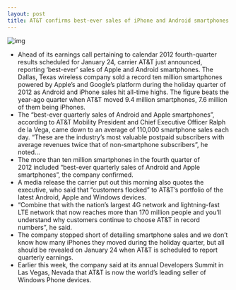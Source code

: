 ```yaml
---
layout: post
title: AT&T confirms best-ever sales of iPhone and Android smartphones
---
```

![img](http://media.idownloadblog.com/wp-content/uploads/2012/12/ATT-Chicago-store-interior-001.jpg)
* Ahead of its earnings call pertaining to calendar 2012 fourth-quarter results scheduled for January 24, carrier AT&T just announced, reporting ‘best-ever’ sales of Apple and Android smartphones. The Dallas, Texas wireless company sold a record ten million smartphones powered by Apple’s and Google’s platform during the holiday quarter of 2012 as Android and iPhone sales hit all-time highs. The figure beats the year-ago quarter when AT&T moved 9.4 million smartphones, 7.6 million of them being iPhones.
* The “best-ever quarterly sales of Android and Apple smartphones”, according to AT&T Mobility President and Chief Executive Officer Ralph de la Vega, came down to an average of 110,000 smartphone sales each day. “These are the industry’s most valuable postpaid subscribers with average revenues twice that of non-smartphone subscribers”, he noted…
* The more than ten million smartphones in the fourth quarter of 2012 included “best-ever quarterly sales of Android and Apple smartphones”, the company confirmed.
* A media release the carrier put out this morning also quotes the executive, who said that “customers flocked” to AT&T’s portfolio of the latest Android, Apple and Windows devices.
* “Combine that with the nation’s largest 4G network and lightning-fast LTE network that now reaches more than 170 million people and you’ll understand why customers continue to choose AT&T in record numbers”, he said.
* The company stopped short of detailing smartphone sales and we don’t know how many iPhones they moved during the holiday quarter, but all should be revealed on January 24 when AT&T is scheduled to report quarterly earnings.
* Earlier this week, the company said at its annual Developers Summit in Las Vegas, Nevada that AT&T is now the world’s leading seller of Windows Phone devices.

